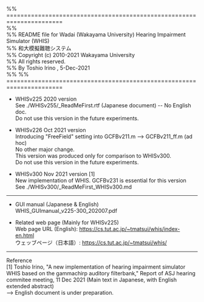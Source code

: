 %% ======================================================================  
%%  
%% README file for Wadai (Wakayama University) Hearing Impairment Simulator (WHIS)  
%%  和大模擬難聴システム  
%% Copyright (c) 2010-2021  Wakayama University  
%% All rights reserved.  
%% By Toshio Irino , 5-Dec-2021  
%%
%% ======================================================================  

* WHISv225  2020 version  
    See ./WHISv255/_ReadMeFirst.rtf  (Japanese document) -- No English doc.  
    Do not use this version in the future experiments.  

* WHISv226  Oct 2021 version  
    Introducing "FreeField" setting into GCFBv211.m --> GCFBv211_ff.m (ad hoc)      
    No other major change.   
    This version was produced only for comparison to WHISv300.  
    Do not use this version in the future experiments.  

* WHISv300  Nov 2021 version [1]  
    New implementation of WHIS. GCFBv231 is essential for this version  
    See ./WHISv300/_ReadMeFirst_WHISv300.md  

---  
* GUI manual (Japanese & English)  
    WHIS_GUImanual_v225-300_202007.pdf   

* Related web page (Mainly for WHISv225)  
   Web page URL (English): https://cs.tut.ac.jp/~tmatsui/whis/index-en.html  
    ウェッブページ（日本語）: https://cs.tut.ac.jp/~tmatsui/whis/  

---  
Reference  
[1] Toshio Irino, "A new implementation of hearing impairment simulator WHIS based on the gammachirp auditory filterbank," Report of ASJ hearing commitee meeting, 11 Dec 2021 (Main text in Japanese, with English extended abstract)  
--> English document is under preparation.

